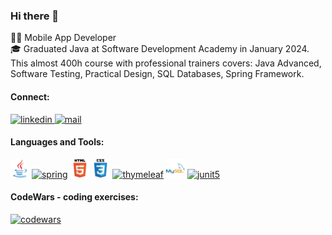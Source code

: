 ### Hi there 👋 

👩‍💻 Mobile App Developer </br>
🎓 Graduated Java at Software Development Academy in January 2024. This almost 400h course with professional trainers covers: Java Advanced, Software Testing, Practical Design, SQL Databases, Spring Framework. 
<h4 align="left">Connect:</h4>
<a href="https://www.linkedin.com/in/nikola-cywinska"> <img src="https://www.svgrepo.com/show/438654/linkedin-square.svg" alt="linkedin" width="30" height="30"/> </a><a href="mailto:nicywi@gmail.com"><img src="https://www.svgrepo.com/show/439759/email-square-fill.svg" alt='mail' width="30" height="30"/></a>

<h4 align="left">Languages and Tools:</h4>
<p align="left"> <a href="https://www.java.com" target="_blank" rel="noreferrer"> <img src="https://raw.githubusercontent.com/devicons/devicon/master/icons/java/java-original.svg" alt="java" width="30" height="30"/><a/>
  <a href="https://spring.io/" target="_blank" rel="noreferrer"> <img src="https://www.vectorlogo.zone/logos/springio/springio-icon.svg" alt="spring" width="30" height="30"/></a>
   <a href="https://www.w3.org/html/" target="_blank" rel="noreferrer"> <img src="https://raw.githubusercontent.com/devicons/devicon/master/icons/html5/html5-original-wordmark.svg" alt="html5" width="30" height="30"/></a>
  <a href="https://www.w3schools.com/css/" target="_blank" rel="noreferrer"> <img src="https://raw.githubusercontent.com/devicons/devicon/master/icons/css3/css3-original-wordmark.svg" alt="css3" width="30" height="30"/></a> 
  <a href="https://www.thymeleaf.org" target="_blank" rel="noreferrer"> <img src="https://www.thymeleaf.org/images/thymeleaf.png" alt="thymeleaf" width="30" height="30"/></a>
  <a href="https://www.mysql.com/" target="_blank" rel="noreferrer"> <img src="https://raw.githubusercontent.com/devicons/devicon/master/icons/mysql/mysql-original-wordmark.svg" alt="mysql" width="30" height="30""/></a>
  <a href="https://junit.org/junit5/" target="_blank" rel="noreferrer"> <img src="https://junit.org/junit5/assets/img/junit5-logo.png" alt="junit5" width="30" height="30"/></a>
</p>

<h4 align="left">CodeWars -  coding exercises:</h4>
<a href="https://www.codewars.com/users/nicywi"> <img src="https://www.codewars.com/users/nicywi/badges/micro" alt="codewars" height="25"/> </a> 
<!---<div align="left">
  <img src="https://github-readme-stats.vercel.app/api/top-langs?username=nicywi&locale=en&hide_title=false&layout=compact&card_width=320&langs_count=15&theme=dark&hide_border=true&order=2" height="150" alt="languages graph"  />
</div>--->
<!---![Codewars](https://github.r2v.ch/codewars?user=nicywi)--->


